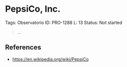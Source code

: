 # PepsiCo, Inc.

Tags: Observatorio
ID: PRO-1288
L: 13
Status: Not started

> …
> 

## References

- https://en.wikipedia.org/wiki/PepsiCo